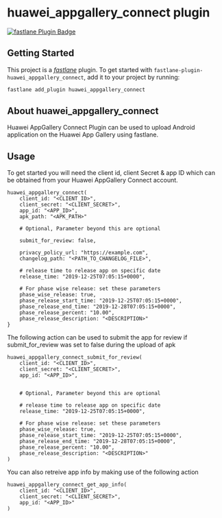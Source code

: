 # huawei_appgallery_connect plugin

[![fastlane Plugin Badge](https://rawcdn.githack.com/fastlane/fastlane/master/fastlane/assets/plugin-badge.svg)](https://rubygems.org/gems/fastlane-plugin-huawei_appgallery_connect)

## Getting Started

This project is a [_fastlane_](https://github.com/fastlane/fastlane) plugin. To get started with `fastlane-plugin-huawei_appgallery_connect`, add it to your project by running:

```bash
fastlane add_plugin huawei_appgallery_connect
```

## About huawei_appgallery_connect

Huawei AppGallery Connect Plugin can be used to upload Android application on the Huawei App Gallery using fastlane.

## Usage

To get started you will need the client id, client Secret & app ID which can be obtained from your Huawei AppGallery Connect account.

```
huawei_appgallery_connect(
    client_id: "<CLIENT_ID>",
    client_secret: "<CLIENT_SECRET>",
    app_id: "<APP_ID>",
    apk_path: "<APK_PATH>"
    
    # Optional, Parameter beyond this are optional

    submit_for_review: false,

    privacy_policy_url: "https://example.com",
    changelog_path: "<PATH_TO_CHANGELOG_FILE>",

    # release time to release app on specific date
    release_time: "2019-12-25T07:05:15+0000",

    # For phase wise release: set these parameters
    phase_wise_release: true,
    phase_release_start_time: "2019-12-25T07:05:15+0000",
    phase_release_end_time: "2019-12-28T07:05:15+0000",
    phase_release_percent: "10.00",
    phase_release_description: "<DESCRIPTION>"
}
```

The following action can be used to submit the app for review if submit_for_review was set to false during the upload of apk

```
huawei_appgallery_connect_submit_for_review(
    client_id: "<CLIENT_ID>",
    client_secret: "<CLIENT_SECRET>",
    app_id: "<APP_ID>",


    # Optional, Parameter beyond this are optional

    # release time to release app on specific date
    release_time: "2019-12-25T07:05:15+0000",

    # For phase wise release: set these parameters
    phase_wise_release: true,
    phase_release_start_time: "2019-12-25T07:05:15+0000",
    phase_release_end_time: "2019-12-28T07:05:15+0000",
    phase_release_percent: "10.00",
    phase_release_description: "<DESCRIPTION>"
)
```
You can also retreive app info by making use of the following action

```
huawei_appgallery_connect_get_app_info(
    client_id: "<CLIENT_ID>",
    client_secret: "<CLIENT_SECRET>",
    app_id: "<APP_ID>"
)

```
